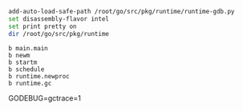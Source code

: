 
```bash
add-auto-load-safe-path	/root/go/src/pkg/runtime/runtime-gdb.py
set disassembly-flavor intel
set print pretty on
dir /root/go/src/pkg/runtime
```



```
b main.main
b newm
b startm
b schedule
b runtime.newproc
b runtime.gc
```

GODEBUG=gctrace=1

